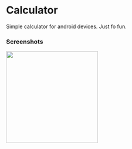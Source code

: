 # Calculator

Simple calculator for android devices. Just fo fun.

### Screenshots
<img src="https://user-images.githubusercontent.com/23574179/57982491-d587df00-7a4e-11e9-962f-536f5429f85e.jpg" width=250/>
